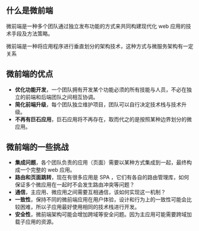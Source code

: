 ## 什么是微前端

微前端是一种多个团队通过独立发布功能的方式来共同构建现代化 web 应用的技术手段及方法策略。

微前端是一种将应用程序进行垂直划分的架构技术，这种方式与微服务架构有一定关系

## 微前端的优点

- **优化功能开发**，一个团队拥有开发某个功能必须的所有技能与人员，不必在独立的前端和后端团队之间相互协调。
- **简化前端升级**，每个团队独立维护项目，团队可以自行决定技术栈与技术升级。
- **不再有巨石应用**，巨石应用将不再存在，取而代之的是按照某种边界划分的微应用。

## 微前端的一些挑战

 - **集成问题**，各个团队负责的应用（页面）需要以某种方式集成到一起，最终构成一个完整的 web 应用。
 - **路由和页面跳转**，现在有很多应用是 SPA ，它们有各自的路由管理库，如何保证多个微应用在一起时不会发生路由冲突等问题？
 - **通信**，主应用、微应用之间需要互相通信，该如何实现这一机制？
 - **一致性**，保持不同的微前端应用在用户体验，设计和行为上的一致性可能会比较困难，所以子应用最好使用相同的技术栈进行开发。
 - **安全性**，微前端架构可能会增加跨域等安全问题。因为主应用可能需要跨域加载子应用的资源。

